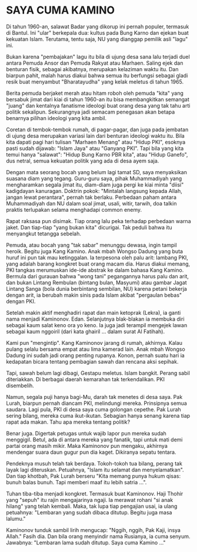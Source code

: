 SAYA CUMA KAMINO
================


Di tahun 1960-an, salawat Badar yang dikorup ini pernah populer, termasuk di Bantul. Ini "ular" berkepala dua: kultus pada Bung Karno dan ejekan buat kekuatan Islam. Terutama, tentu saja, NU yang dianggap pemilik asli "lagu" ini.

Bukan karena "pembajakan" lagu itu bila di ujung desa sana lalu terjadi duel antara Pemuda Ansor dan Pemuda Rakyat atau Marhaen. Saling ejek dan benturan fisik, sebagai akibatnya, merupakan kelaziman waktu itu. Dan biarpun pahit, malah harus diakui bahwa semua itu berfungsi sebagai gladi resik buat menyambut "Bharatayudha" yang kelak meletus di tahun 1965.

Berita pemuda berjaket merah atau hitam roboh oleh pemuda "kita" yang bersabuk jimat dari kiai di tahun 1960-an itu bisa membangkitkan semangat "juang" dan kentalnya fanatisme ideologi buat orang desa yang tak tahu arti politik sekalipun. Sekurangnya jadi semacam penegasan akan betapa benarnya pilihan ideologi yang kita ambil.

Coretan di tembok-tembok rumah, di pagar-pagar, dan juga pada jembatan di ujung desa merupakan variasi lain dari benturan ideologi waktu itu. Bila kita dapati pagi hari tulisan "Marhaen Menang" atau "Hidup PKI", esoknya pasti sudah dijawab: "Islam Jaya" atau "Ganyang PKI". Tapi bila yang kita temui hanya "salawat": "Hidup Bung Karno PBR kita", atau "Hidup Ganefo", dus netral, semua kekuatan politik yang ada di desa ayem saja.

Dengan mata seorang bocah yang belum lagi tamat SD, saya menyaksikan suasana diam yang tegang. Guru-guru saya, pihak Muhammadiyah yang mengharamkan segala jimat itu, diam-diam juga pergi ke kiai minta "diisi" kadigdayan kanuragan. Doktrin pokok: "Mintalah langsung kepada Allah, jangan lewat perantara", pernah tak berlaku. Perbedaan paham antara Muhammadiyah dan NU dalam soal jimat, usali, witir, tarwih, doa talkin praktis terlupakan selama menghadapi common enemy.

Rapat raksasa pun disimak. Tiap orang lalu peka terhadap perbedaan warna jaket. Dan tiap-tiap "yang bukan kita" dicurigai. Tak peduli bahwa itu menyangkut tetangga sebelah.

Pemuda, atau bocah yang "tak sabar" menunggu dewasa, ingin tampil heroik. Begitu juga Kang Kamino. Anak mbah Wongso Dadung yang buta huruf ini pun tak mau ketinggalan. Ia terpesona oleh palu arit: lambang PKI, yang adalah barang kongkret buat orang macam dia. Harus diakui memang, PKI tangkas merumuskan ide-ide abstrak ke dalam bahasa Kang Kamino. Bermula dari gurauan bahwa "wong tani" pegangannya harus palu dan arit, dan bukan Lintang Rembulan (bintang bulan, Masyumi) atau gambar Jagat Lintang Sanga (bola dunia berbintang sembilan, NU) karena petani bekerja dengan arit, ia berubah makin sinis pada Islam akibat "pergaulan bebas" dengan PKI.

Setelah makin aktif menghadiri rapat dan main ketoprak (Lekra), ia ganti nama menjadi Kaminonov. Edan. Selanjutnya blak-blakan ia membuka diri sebagai kaum salat keno ora yo keno. Ia juga jadi terampil mengejek lawan sebagai kaum nggoiril (dari kata ghairil ... dalam surat Al Fatihah).

Kami pun "mengintip". Kang Kaminonov jarang di rumah, akhirnya. Kalau pulang selalu bersama empat atau lima kamerad lain. Anak mbah Wongso Dadung ini sudah jadi orang penting rupanya. Konon, pernah suatu hari ia kedapatan bicara tentang pembagian sawah dan rencana aksi sepihak.

Tapi, sawah belum lagi dibagi, Gestapu meletus. Islam bangkit. Perang sabil diteriakkan. Di berbagai daerah kemarahan tak terkendalikan. PKI disembelih.

Namun, segala puji hanya bagi-Mu, darah tak menetes di desa saya. Pak Lurah, biarpun pernah diancam PKI, melindungi mereka. Prinsipnya semua saudara. Lagi pula, PKI di desa saya cuma golongan cepethe. Pak Lurah sering bilang, mereka cuma ikut-ikutan. Sebagian hanya senang karena tiap rapat ada makan. Tahu apa mereka tentang politik?

Benar juga. Digertak petugas untuk wajib lapor pun mereka sudah menggigil. Betul, ada di antara mereka yang fanatik, tapi untuk mati demi partai orang masih mikir. Maka Kaminonov pun mengaku, akhirnya mendengar suara daun gugur pun dia kaget. Dikiranya sepatu tentara.

Pendeknya musuh telah tak berdaya. Tokoh-tokoh tua bilang, perang tak layak lagi diteruskan. Petuahnya, "Islam itu selamat dan menyelamatkan". Dan tiap khotbah, Pak Lurah berseru "Kita memang punya hukum qisas: bunuh balas bunuh. Tapi memberi maaf itu lebih satria ...".

Tuhan tiba-tiba menjadi kongkret. Termasuk buat Kaminonov. Haji Thohir yang "sepuh" itu rajin mengajarinya ngaji. Ia merawat rohani "si anak hilang" yang telah kembali. Maka, tak lupa tiap pengajian usai, ia ulang petuahnya: "Lembaran yang sudah dibaca ditutup. Begitu juga masa lalumu."

Kaminonov tunduk sambil lirih mengucap: "Nggih, nggih, Pak Kaji, insya Allah." Fasih dia. Dan bila orang menyindir nama Rusianya, ia cuma senyum. Jawabnya: "Lembaran lama sudah ditutup. Saya cuma Kamino ..." 
